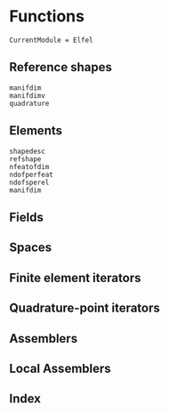 # Functions

```@meta
CurrentModule = Elfel
```

## Reference shapes


```@docs
manifdim
manifdimv
quadrature
```


## Elements

```@docs
shapedesc
refshape
nfeatofdim
ndofperfeat
ndofsperel
manifdim
```

## Fields

## Spaces

## Finite element iterators

## Quadrature-point iterators

## Assemblers

## Local Assemblers


## Index

```@index
```

